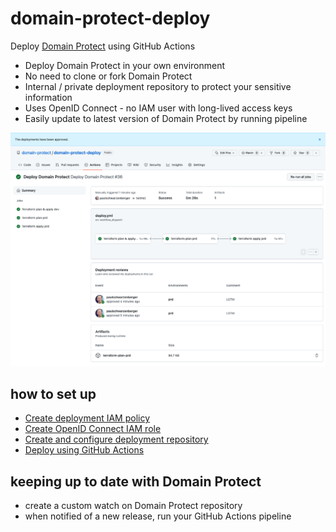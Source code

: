 # domain-protect-deploy
Deploy [Domain Protect](https://github.com/ovotech/domain-protect) using GitHub Actions

* Deploy Domain Protect in your own environment
* No need to clone or fork Domain Protect
* Internal / private deployment repository to protect your sensitive information
* Uses OpenID Connect - no IAM user with long-lived access keys
* Easily update to latest version of Domain Protect by running pipeline

<img src="docs/images/pipeline.png">

## how to set up
* [Create deployment IAM policy](docs/POLICY.md)
* [Create OpenID Connect IAM role](docs/OIDC.md)
* [Create and configure deployment repository](docs/REPO.md)
* [Deploy using GitHub Actions](docs/ACTIONS.md)

## keeping up to date with Domain Protect
* create a custom watch on Domain Protect repository
* when notified of a new release, run your GitHub Actions pipeline
